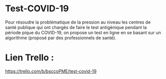 # Test-COVID-19
Pour résoudre la problématique  de la pression au niveau les centres de santé  publique qui ont chargés de faire le test antigénique pendant la période pique du COVID-19, on propose un test en ligne en se basant sur un algorithme (proposé par des professionnels de santé).


# Lien Trello : 
https://trello.com/b/bsccoPME/test-covid-19 
